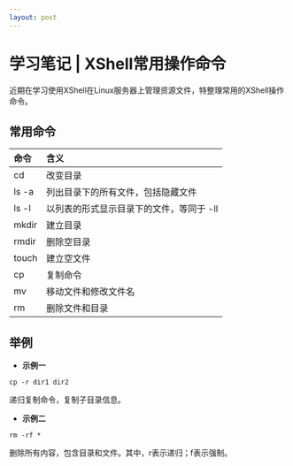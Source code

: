 ```yaml
---
layout: post
---
```


# 学习笔记 | XShell常用操作命令

近期在学习使用XShell在Linux服务器上管理资源文件，特整理常用的XShell操作命令。

## 常用命令

| 命令 | 含义 | 
| :---| :---|
| cd | 改变目录 |
| ls  -a | 列出目录下的所有文件，包括隐藏文件 |
| ls -l | 以列表的形式显示目录下的文件，等同于 -ll |
| mkdir | 建立目录 |
| rmdir | 删除空目录 |
| touch | 建立空文件 |
| cp | 复制命令|
| mv | 移动文件和修改文件名 |
| rm | 删除文件和目录 |

## 举例

- **示例一**

```
cp -r dir1 dir2

```

递归复制命令，复制子目录信息。

- **示例二**

```
rm -rf *

```

删除所有内容，包含目录和文件。其中，r表示递归；f表示强制。


